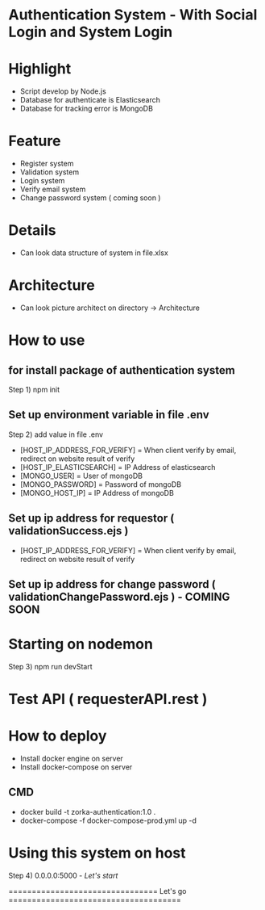 # Authentication System - With Social Login and System Login

# Highlight
- Script develop by Node.js
- Database for authenticate is Elasticsearch
- Database for tracking error is MongoDB

# Feature
- Register system
- Validation system
- Login system
- Verify email system
- Change password system ( coming soon )

# Details
- Can look data structure of system in file.xlsx 

# Architecture 
- Can look picture architect on directory -> Architecture

# How to use

## for install package of authentication system
Step 1) npm init 

## Set up environment variable in file .env
Step 2) add value in file .env
- [HOST_IP_ADDRESS_FOR_VERIFY] = When client verify by email, redirect on website result of verify 
- [HOST_IP_ELASTICSEARCH] = IP Address of elasticsearch
- [MONGO_USER] = User of mongoDB
- [MONGO_PASSWORD] = Password of mongoDB
- [MONGO_HOST_IP] = IP Address of mongoDB

## Set up ip address for requestor ( validationSuccess.ejs )
- [HOST_IP_ADDRESS_FOR_VERIFY] = When client verify by email, redirect on website result of verify 

## Set up ip address for change password ( validationChangePassword.ejs ) - COMING SOON


# Starting on nodemon
Step 3) npm run devStart 

# Test API ( requesterAPI.rest ) 

# How to deploy 
- Install docker engine on server 
- Install docker-compose on server

## CMD 
- docker build -t zorka-authentication:1.0 .
- docker-compose -f docker-compose-prod.yml up -d

# Using this system on host
Step 4) 0.0.0.0:5000 - *Let's start*

================================ Let's go =====================================




